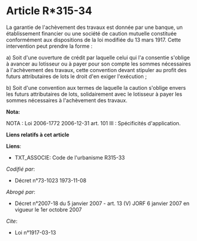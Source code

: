 # Article R*315-34

La garantie de l'achèvement des travaux est donnée par une banque, un établissement financier ou une société de caution
mutuelle constituée conformément aux dispositions de la loi modifiée du 13 mars 1917. Cette intervention peut prendre la
forme :

a) Soit d'une ouverture de crédit par laquelle celui qui l'a consentie s'oblige à avancer au lotisseur ou à payer pour son
compte les sommes nécessaires à l'achèvement des travaux, cette convention devant stipuler au profit des futurs attributaires
de lots le droit d'en exiger l'exécution ;

b) Soit d'une convention aux termes de laquelle la caution s'oblige envers les futurs attributaires de lots, solidairement
avec le lotisseur à payer les sommes nécessaires à l'achèvement des travaux.

**Nota:**

NOTA : Loi 2006-1772 2006-12-31 art. 101 III : Spécificités d'application.

**Liens relatifs à cet article**

**Liens**:

  - TXT_ASSOCIE: Code de l'urbanisme R315-33

_Codifié par_:

  - Décret n°73-1023 1973-11-08

_Abrogé par_:

  - Décret n°2007-18 du 5 janvier 2007 - art. 13 (V) JORF 6 janvier 2007 en vigueur le 1er octobre 2007

_Cite_:

  - Loi n°1917-03-13
